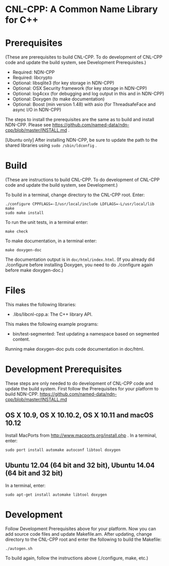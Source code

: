 CNL-CPP: A Common Name Library for C++
======================================

Prerequisites
=============
(These are prerequisites to build CNL-CPP.  To do development of CNL-CPP code
and update the build system, see Development Prerequisites.)

* Required: NDN-CPP
* Required: libcrypto
* Optional: libsqlite3 (for key storage in NDN-CPP)
* Optional: OSX Security framework (for key storage in NDN-CPP)
* Optional: log4cxx (for debugging and log output in this and in NDN-CPP)
* Optional: Doxygen (to make documentation)
* Optional: Boost (min version 1.48) with asio (for ThreadsafeFace and async I/O in NDN-CPP)

The steps to install the prerequisites are the same as to build and install NDN-CPP.
Please see https://github.com/named-data/ndn-cpp/blob/master/INSTALL.md .

[Ubuntu only] After installing NDN-CPP, be sure to update the path to the
shared libraries using `sudo /sbin/ldconfig` .

Build
=====
(These are instructions to build CNL-CPP. To do development of CNL-CPP code and update the build system, see Development.)

To build in a terminal, change directory to the CNL-CPP root. Enter:

    ./configure CPPFLAGS=-I/usr/local/include LDFLAGS=-L/usr/local/lib
    make
    sudo make install

To run the unit tests, in a terminal enter:

    make check

To make documentation, in a terminal enter:

    make doxygen-doc

The documentation output is in `doc/html/index.html`. (If you already did ./configure
before installing Doxygen, you need to do ./configure again before make doxygen-doc.)

Files
=====
This makes the following libraries:

* .libs/libcnl-cpp.a: The C++ library API.

This makes the following example programs:

* bin/test-segmented: Test updating a namespace based on segmented content.

Running make doxygen-doc puts code documentation in doc/html.

Development Prerequisites
=========================
These steps are only needed to do development of CNL-CPP code and update the build system.
First follow the Prerequisites for your platform to build NDN-CPP.
https://github.com/named-data/ndn-cpp/blob/master/INSTALL.md

## OS X 10.9, OS X 10.10.2, OS X 10.11 and macOS 10.12
Install MacPorts from http://www.macports.org/install.php .
In a terminal, enter:

    sudo port install automake autoconf libtool doxygen

## Ubuntu 12.04 (64 bit and 32 bit), Ubuntu 14.04 (64 bit and 32 bit)
In a terminal, enter:

    sudo apt-get install automake libtool doxygen

Development
===========
Follow Development Prerequisites above for your platform.
Now you can add source code files and update Makefile.am.
After updating, change directory to the CNL-CPP root and enter the following to build the Makefile:

    ./autogen.sh

To build again, follow the instructions above (./configure, make, etc.)
